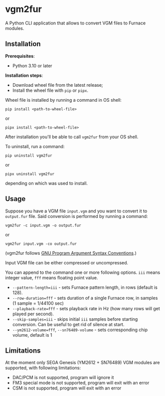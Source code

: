 # vgm2fur

A Python CLI application that allows to convert VGM files to Furnace modules.

## Installation

**Prerequisites**:
- Python 3.10 or later

**Installation steps**:
- Download wheel file from the latest release;
- Install the wheel file with ``pip`` or ``pipx``.

Wheel file is installed by running a command in OS shell:
```
pip install <path-to-wheel-file>
```
or 
```
pipx install <path-to-wheel-file>
```

After installation you'll be able to call ``vgm2fur`` from your OS shell.

To uninstall, run a command:
```
pip uninstall vgm2fur
```
or 
```
pipx uninstall vgm2fur
```
depending on which was used to install.

## Usage

Suppose you have a VGM file ``input.vgm`` and you want to convert it to ``output.fur`` file.
Said conversion is performed by running a command:
```
vgm2fur -c input.vgm -o output.fur
```
or 
```
vgm2fur input.vgm -co output.fur
```
(vgm2fur follows [GNU Program Argument Syntax Conventions](https://www.gnu.org/software/libc/manual/html_node/Argument-Syntax.html).)

Input VGM file can be either compressed or uncompressed.

You can append to the command one or more following options. `iii` means integer value, `fff` means floating point value.
- `--pattern-length=iii` - sets Furnace pattern length, in rows (default is 128).
- `--row-duration=fff` - sets duration of a single Furnace row, in samples (1 sample = 1/44100 sec)
- `--playback-rate=fff` - sets playback rate in Hz (how many rows will get played per second).
- `--skip-samples=iii` - skips initial `iii` samples before starting conversion. Can be useful to get rid of silence at start.
- `--ym2612-volume=fff`, `--sn76489-volume` - sets corresponding chip volume, default is 1

## Limitations

At the moment only SEGA Genesis (YM2612 + SN76489) VGM modules are supported, with following limitations:
- DAC/PCM is not supported, program will ignore it
- FM3 special mode is not supported, program will exit with an error
- CSM is not supported, program will exit with an error
